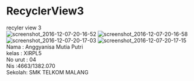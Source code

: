 # RecyclerView3
recyler view 3 <br>
![screenshot_2016-12-07-20-16-52](https://cloud.githubusercontent.com/assets/22116905/20969518/dc96208e-bcbb-11e6-8924-47441b238617.png)
![screenshot_2016-12-07-20-16-58](https://cloud.githubusercontent.com/assets/22116905/20969519/dc972f2e-bcbb-11e6-9dd4-aa050d3e644e.png)
![screenshot_2016-12-07-20-17-03](https://cloud.githubusercontent.com/assets/22116905/20969520/dc9b96ae-bcbb-11e6-95fe-2dd7a9521eab.png)
![screenshot_2016-12-07-20-17-15](https://cloud.githubusercontent.com/assets/22116905/20969521/dc9c0fe4-bcbb-11e6-970b-f57dbd8ef36f.png)
Nama : Anggyanisa Mutia Putri <br>
kelas : XIRPL5 <br>
No urut : 04 <br>
Nis :4663/1382.070 <br> 
Sekolah: SMK TELKOM MALANG <br> 
